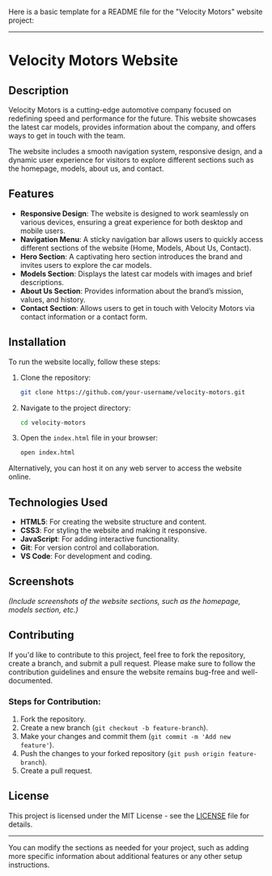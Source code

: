 Here is a basic template for a README file for the "Velocity Motors" website project:

---

# Velocity Motors Website

## Description

Velocity Motors is a cutting-edge automotive company focused on redefining speed and performance for the future. This website showcases the latest car models, provides information about the company, and offers ways to get in touch with the team.

The website includes a smooth navigation system, responsive design, and a dynamic user experience for visitors to explore different sections such as the homepage, models, about us, and contact.

## Features

- **Responsive Design**: The website is designed to work seamlessly on various devices, ensuring a great experience for both desktop and mobile users.
- **Navigation Menu**: A sticky navigation bar allows users to quickly access different sections of the website (Home, Models, About Us, Contact).
- **Hero Section**: A captivating hero section introduces the brand and invites users to explore the car models.
- **Models Section**: Displays the latest car models with images and brief descriptions.
- **About Us Section**: Provides information about the brand’s mission, values, and history.
- **Contact Section**: Allows users to get in touch with Velocity Motors via contact information or a contact form.

## Installation

To run the website locally, follow these steps:

1. Clone the repository:
   ```bash
   git clone https://github.com/your-username/velocity-motors.git
   ```

2. Navigate to the project directory:
   ```bash
   cd velocity-motors
   ```

3. Open the `index.html` file in your browser:
   ```bash
   open index.html
   ```

Alternatively, you can host it on any web server to access the website online.

## Technologies Used

- **HTML5**: For creating the website structure and content.
- **CSS3**: For styling the website and making it responsive.
- **JavaScript**: For adding interactive functionality.
- **Git**: For version control and collaboration.
- **VS Code**: For development and coding.

## Screenshots

_(Include screenshots of the website sections, such as the homepage, models section, etc.)_

## Contributing

If you'd like to contribute to this project, feel free to fork the repository, create a branch, and submit a pull request. Please make sure to follow the contribution guidelines and ensure the website remains bug-free and well-documented.

### Steps for Contribution:

1. Fork the repository.
2. Create a new branch (`git checkout -b feature-branch`).
3. Make your changes and commit them (`git commit -m 'Add new feature'`).
4. Push the changes to your forked repository (`git push origin feature-branch`).
5. Create a pull request.

## License

This project is licensed under the MIT License - see the [LICENSE](LICENSE) file for details.

---

You can modify the sections as needed for your project, such as adding more specific information about additional features or any other setup instructions.
